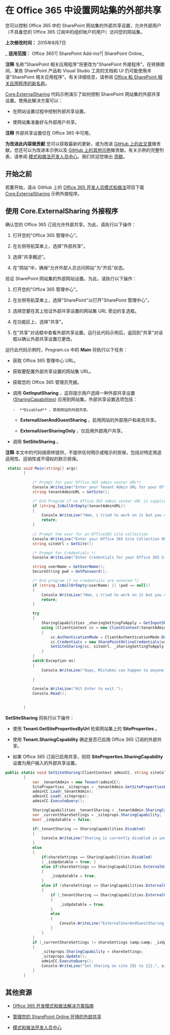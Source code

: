 ﻿
# 在 Office 365 中设置网站集的外部共享
 您可以控制 Office 365 中的 SharePoint 网站集的外部共享设置，允许外部用户（不具备您的 Office 365 订阅中的组织帐户的用户）访问您的网站集。

 **上次修改时间：** 2015年8月7日

 _ **适用范围：** Office 365?| SharePoint Add-ins?| SharePoint Online_

 **注释**  名称"SharePoint 相关应用程序"将更改为"SharePoint 外接程序"。在转换期间，某些 SharePoint 产品和 Visual Studio 工具的文档和 UI 仍可能使用术语"SharePoint 相关应用程序"。有关详细信息，请参阅 [Office 和 SharePoint 相关应用程序的新名称](05b07b04-6c8b-4b7e-bd86-e32c589dfead.md#bk_newname)。

[Core.ExternalSharing](https://github.com/OfficeDev/PnP/tree/dev/Samples/Core.ExternalSharing) 代码示例演示了如何控制 SharePoint 网站集的外部共享设置。使用此解决方案可以：

- 在网站设置过程中控制外部共享设置。
    
- 使网站集准备好与外部用户共享。
    

 **注释**  外部共享设置仅在 Office 365 中可用。

 **为改进此内容做贡献**
您可以获取最新的更新，或为改进 [GitHub 上的此文章](https://github.com/OfficeDev/PnP-Guidance/blob/master/articles/Set-external-sharing-on-site-collections-in-Office-365.md)做贡献。您还可以为改进本示例以及 [GitHub 上的其他示例](https://github.com/OfficeDev/PnP)做贡献。有关示例的完整列表，请参阅 [模式和做法开发人员中心](http://dev.office.com/patterns-and-practices)。我们欢迎您做出 [贡献](https://github.com/OfficeDev/PnP/wiki/contributing-to-Office-365-developer-patterns-and-practices)。 

## 开始之前

若要开始，请从 GitHub 上的 [Office 365 开发人员模式和做法](https://github.com/OfficeDev/PnP/tree/dev)项目下载 [Core.ExternalSharing](https://github.com/OfficeDev/PnP/tree/dev/Samples/Core.ExternalSharing) 示例外接程序。


## 使用 Core.ExternalSharing 外接程序

确认您的 Office 365 订阅允许外部共享。为此，请执行以下操作：


1. 打开您的"Office 365 管理中心"。
    
2. 在左侧导航菜单上，选择"外部共享"。
    
3. 选择"共享概述"。
    
4. 在"网站"中，确保"允许外部人员访问网站"为"开启"状态。
    
验证 SharePoint 网站集的外部网站设置。为此，请执行以下操作：


1. 打开您的"Office 365 管理中心"。
    
2. 在左侧导航菜单上，选择"SharePoint"以打开"SharePoint 管理中心"。
    
3. 选择您要在其上验证外部共享设置的网站集 URL 旁边的复选框。
    
4. 在功能区上，选择"共享"。
    
5. 在"共享"对话框中查看外部共享设置。运行此代码示例后，返回到"共享"对话框以确认外部共享设置已更改。
    
运行此代码示例时，Program.cs 中的  **Main** 将执行以下任务：


- 获取 Office 365 管理中心 URL。
    
- 获取要配置外部共享设置的网站集 URL。
    
- 获取您的 Office 365 管理员凭据。
    
- 调用  **GetInputSharing** ，这将提示用户选择一种外部共享设置 ([SharingCapabilities](https://msdn.microsoft.com/library/office/microsoft.online.sharepoint.tenantmanagement.sharingcapabilities.aspx)) 应用到网站集。外部共享设置选项包括：
    
      -  **Disabled** ，禁用网站的外部共享。
    
  -  **ExternalUserAndGuestSharing** ，启用网站的外部用户和来宾共享。
    
  -  **ExternalUserSharingOnly** ，仅启用外部用户共享。
    
- 调用  **SetSiteSharing** 。
    

 **注释**  本文中的代码按原样提供，不提供任何明示或暗示的担保，包括对特定用途适用性、适销性或不侵权的默示担保。




```C#
 static void Main(string[] args)
        {
           
            /* Prompt for your Office 365 admin center URL*/
            Console.WriteLine("Enter your Tenant Admin URL for your Office 365 subscription:");
            string tenantAdminURL = GetSite();

            /* End Program if no Office 365 admin center URL is supplied*/
            if (string.IsNullOrEmpty(tenantAdminURL))
            {
                Console.WriteLine("Hmm, i tried to work on it but you didn't supply your admin tenant url:");
                return;
            }
               
            // Prompt the user for an Office365 site collection 
            Console.WriteLine("Enter your Office 365 Site Collection URL:");
            string siteUrl = GetSite();

            /* Prompt for Credentials */
            Console.WriteLine("Enter Credentials for your Office 365 Site Collection {0}:", siteUrl);

            string userName = GetUserName();
            SecureString pwd = GetPassword();

            /* End program if no credentials are entered */
            if (string.IsNullOrEmpty(userName) || (pwd == null))
            {
                Console.WriteLine("Hmm, i tried to work on it but you didn't supply your credentials:");
                return;
            }

            try 
            {
                SharingCapabilities _sharingSettingToApply = GetInputSharing(siteUrl);
                using (ClientContext cc = new ClientContext(tenantAdminURL))
                { 
                    cc.AuthenticationMode = ClientAuthenticationMode.Default;
                    cc.Credentials = new SharePointOnlineCredentials(userName, pwd);
                    SetSiteSharing(cc, siteUrl, _sharingSettingToApply);
                }
            }
            catch(Exception ex)
            {
                Console.WriteLine("Oops, Mistakes can happen to anyone. An Error occured : {0}", ex.Message);
               
            }

            Console.WriteLine("Hit Enter to exit.");
            Console.Read();

        
        }
```

 **SetSiteSharing** 将执行以下操作：


-  使用 **Tenant.GetSitePropertiesByUrl** 检索网站集上的 **SiteProperties** 。
    
- 使用  **Tenant.SharingCapability** 确定是否已启用 Office 365 订阅的外部共享。
    
-  如果 Office 365 订阅已启用共享，则将 **SiteProperties.SharingCapability** 设置为用户输入的外部共享设置。
    



```C#
public static void SetSiteSharing(ClientContext adminCC, string siteCollectionURl, SharingCapabilities shareSettings)
        {
            var _tenantAdmin = new Tenant(adminCC);
            SiteProperties _siteprops = _tenantAdmin.GetSitePropertiesByUrl(siteCollectionURl, true);
            adminCC.Load(_tenantAdmin);
            adminCC.Load(_siteprops);
            adminCC.ExecuteQuery();

            SharingCapabilities _tenantSharing = _tenantAdmin.SharingCapability;
            var _currentShareSettings = _siteprops.SharingCapability;
            bool _isUpdatable = false;

            if(_tenantSharing == SharingCapabilities.Disabled)
            {
                Console.WriteLine("Sharing is currently disabled in your tenant! I am unable to work on it.");
            }
            else
            {  
                if(shareSettings == SharingCapabilities.Disabled)
                { _isUpdatable = true; }
                else if(shareSettings == SharingCapabilities.ExternalUserSharingOnly)
                {
                    _isUpdatable = true;   
                }
                else if (shareSettings == SharingCapabilities.ExternalUserAndGuestSharing)
                {
                    if (_tenantSharing == SharingCapabilities.ExternalUserAndGuestSharing)
                    {
                        _isUpdatable = true;
                    }
                    else
                    {
                        Console.WriteLine("ExternalUserAndGuestSharing is currently disabled in your tenant! I am unable to work on it.");
                    }
                }
            }
            if (_currentShareSettings != shareSettings &amp;&amp; _isUpdatable)
            {
                _siteprops.SharingCapability = shareSettings;
                _siteprops.Update();
                adminCC.ExecuteQuery();
                Console.WriteLine("Set Sharing on site {0} to {1}.", siteCollectionURl, shareSettings);
            }
        }
```


## 其他资源



- [Office 365 开发模式和做法解决方案指南](https://msdn.microsoft.com/library/office/dn904529.aspx)
    
- [管理您的 SharePoint Online 环境的外部共享](https://support.office.com/article/Manage-external-sharing-for-your-SharePoint-Online-environment-C8A462EB-0723-4B0B-8D0A-70FEAFE4BE85)
    
- [模式和做法开发人员中心](http://dev.office.com/patterns-and-practices)
    
